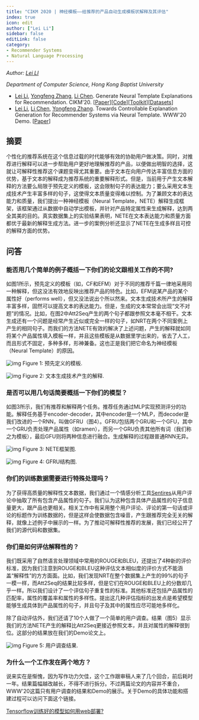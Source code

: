 ```yaml
---
title: "CIKM 2020 | 神经模板——给推荐的产品自动生成模板状解释及其评估"
index: true
icon: edit
author: ["Lei Li"]
sidebar: false
editLink: false
category:
- Recommender Systems
- Natural Language Processing
---
```


*Author: [Lei LI](https://lileipisces.github.io/)*

*Department of Computer Science, Hong Kong Baptist University*

- [Lei Li](https://lileipisces.github.io/), [Yongfeng Zhang](http://yongfeng.me/), [Li Chen](https://www.comp.hkbu.edu.hk/~lichen/). Generate Neural Template Explanations for Recommendation. CIKM'20. \[[Paper](https://doi.org/10.1145/3340531.3411992)\]\[[Code](https://github.com/lileipisces/NETE)\]\[[Toolkit](https://github.com/lileipisces/Sentires-Guide)\]\[[Datasets](https://lifehkbueduhk-my.sharepoint.com/:f:/g/personal/16484134_life_hkbu_edu_hk/Eln600lqZdVBslRwNcAJL5cBarq6Mt8WzDKpkq1YCqQjfQ?e=cISb1C)\]
- [Lei Li](https://lileipisces.github.io/), [Li Chen](https://www.comp.hkbu.edu.hk/~lichen/), [Yongfeng Zhang](http://yongfeng.me/). Towards Controllable Explanation Generation for Recommender Systems via Neural Template. WWW'20 Demo. \[[Paper](https://doi.org/10.1145/3366424.3383540)\]

## 摘要

个性化的推荐系统在这个信息过载的时代能够有效的协助用户做决策。同时，对推荐进行解释可以进一步帮助用户更好地理解推荐的产品，以便做出明智的选择，这就让可解释性推荐这个课题变得尤其重要。由于文本在向用户传达丰富信息方面的优势，基于文本的解释成为推荐系统的重要解释形式。但是，当前用于产生文本解释的方法要么局限于预先定义的模板，这会限制句子的表达能力；要么采用文本生成技术产生丰富多样的句子，这使得文本质量变得难以控制。为了兼顾文本的表达能力和质量，我们提出一种神经模板（Neural Template，NETE）解释生成框架，该框架通过从数据中自动学出模板，并针对产品特定属性来生成解释，达到两全其美的目的。真实数据集上的实验结果表明，NETE在文本表达能力和质量方面都优于最新的解释生成方法。进一步的案例分析还显示了NETE在生成多样且可控的解释方面的优势。

## 问答

### 能否用几个简单的例子概括一下你们的论文跟相关工作的不同?

如图1所示，预先定义的模板（如，CF和EFM）对于不同的推荐千篇一律地采用同一种解释，但这没法有效地反映出推荐产品的特色。比如，EFM说某产品的某个属性好（performs well），但又没法说出个所以然来。文本生成技术所产生的解释丰富多样，固然可以提高文本的表达能力。但是，生成的文本常常会出现“文不对题”的情况。比如，在图2中Att2Seq产生的两个句子都跟参照文本毫不相干。文本生成还有一个问题是经常产生近似或完全一样的句子，如NRT在两个不同案例上产生的相同句子。而我们的方法NETE有效的解决了上述问题，产生的解释就如同将某个产品属性填入模板一样，并且这些模板是从数据里学出来的，省去了人工，而且形式不固定，多种多样，形神兼备。这也正是我们把它命名为神经模板（Neural Template）的原因。

![img](https://picx.zhimg.com/80/v2-20eba05dcdbf5d20e23477b8e18a3917_1440w.png?source=d16d100b)
Figure 1: 预先定义的模板.

![img](https://pic1.zhimg.com/80/v2-2c1bf498112cedd8af76e2fad48f5f76_1440w.png?source=d16d100b)
Figure 2: 文本生成技术产生的解释.

### 是否可以用几句话简要概括一下你们的模型？

如图3所示，我们有推荐和解释两个任务。推荐任务通过MLP实现预测评分的功能。解释任务基于encoder-decoder，其中encoder是一个MLP，而decoder是我们改进的一个RNN，叫做GFRU（图4）。GFRU包括两个GRU和一个GFU，其中一个GRU负责处理产品属性（如ramen），而另一个GRU负责其他所有词（我们称之为模板），最后GFU则将两种信息进行融合。生成解释的过程跟普通RNN无异。

![img](https://pic1.zhimg.com/80/v2-0635a825f3136364766f69348b339507_1440w.png?source=d16d100b)
Figure 3: NETE框架图.

![img](https://pic1.zhimg.com/80/v2-6149996d0cfef466a6a6cbc671770235_1440w.png?source=d16d100b)
Figure 4: GFRU结构图.

### 你们的训练数据需要进行特殊处理吗？

为了获得高质量的解释性文本数据，我们通过一个情感分析工具[Sentires](https://github.com/evison/Sentires)从用户评论中抽取了所有包含产品属性的句子。我们认为这种包含具体产品属性的句子信息量更大，跟产品也更相关。相关工作中有采用整个用户评论、评论的第一句话或评论的标题作为训练数据的，但是这样会使数据包含噪音，产生跟推荐完全无关的解释，就像上述例子中展示的一样。为了推动可解释性推荐的发展，我们已经公开了我们的源代码和数据集。

### 你们是如何评估解释性的？

我们既采用了自然语言处理领域中常用的ROUGE和BLEU，还提出了4种新的评价标准，因为我们注意到ROUGE和BLEU这种评估文本相似度的评价方式不能涵盖“解释性”的方方面面。比如，我们发现NRT在整个数据集上产生的99%的句子一模一样，而Att2Seq的结果比较多样，但是它们在ROUGE和BLEU上的分数却几乎一样。所以我们设计了一个评估句子重复性的标准。其他标准还包括产品属性的匹配率，属性的覆盖率和属性的多样性。提出这几种评估指标的出发点是希望模型能够生成具体到产品属性的句子，并且句子及其中的属性应尽可能地多样化。

除了自动评估外，我们还请了10个人做了一个简单的用户调查。结果（图5）显示我们的方法NETE产生的解释比Att2Seq更接近参照文本，并且对属性的解释很到位。这部分的结果放在我们的Demo论文上。

![img](https://picx.zhimg.com/80/v2-3a82912885db34d91b02979fc86b7b43_1440w.png?source=d16d100b)
Figure 5: 用户调查结果.

### 为什么一个工作发在两个地方？

说来实在是惭愧，因为写作功力欠佳，这个工作跟审稿人来了几个回合，前后耗时一年。结果篇幅越改越长，不得不进行拆分。不过两篇论文的内容并不重合，WWW'20这篇只有用户调查的结果和Demo的展示。关于Demo的具体功能和搭建过程可以访问下面这个链接。

[Tensorflow训练好的模型如何用web部署?](https://www.zhihu.com/question/385091513/answer/1130184438)